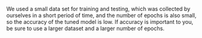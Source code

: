 We used a small data set for training and testing, which was collected by ourselves in a short period of time, and the number of epochs is also small,
so the accuracy of the tuned model is low. If accuracy is important to you, be sure to use a larger dataset and a larger number of epochs.
